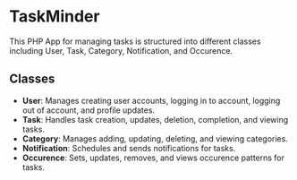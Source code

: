 # TaskMinder

This PHP App for managing tasks is structured into different classes including User, Task, Category, Notification, and Occurence.

## Classes

- **User**: Manages creating user accounts, logging in to account, logging out of account, and profile updates.
- **Task**: Handles task creation, updates, deletion, completion, and viewing tasks.
- **Category**: Manages adding, updating, deleting, and viewing categories.
- **Notification**: Schedules and sends notifications for tasks.
- **Occurence**: Sets, updates, removes, and views occurence patterns for tasks.





